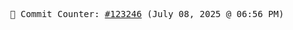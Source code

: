 <p align="center">
    <samp>
        📮 Commit Counter: <a href="https://github.com/Javascript-void0/Javascript-void0/commits/main">#123246</a> (July 08, 2025 @ 06:56 PM)
    </samp>
</p>